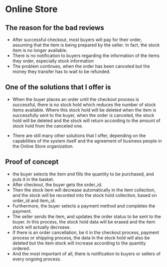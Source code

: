 # Online Store

## The reason for the bad reviews

- After successful checkout, most buyers will pay for their order, assuming that the item is being prepared by the seller. In fact, the stock item is no longer available.
- There is no notification to buyers regarding the information of the items they order, especially stock information
- The problem continues, when the order has been canceled but the money they transfer has to wait to be refunded.

## One of the solutions that I offer is

- When the buyer places an order until the checkout process is successful, there is no stock hold which reduces the number of stock items available. Where this stock hold will be deleted when the item is successfully sent to the buyer, when the order is canceled, the stock hold will be deleted and the stock will return according to the amount of stock hold from the canceled one.

- There are still many other solutions that I offer, depending on the capabilities of the system itself and the agreement of business people in the Online Store organization.

## Proof of concept

- the buyer selects the item and fills the quantity to be purchased, and puts it in the basket.
- After checkout, the buyer gets the order_id.
- Then the stock item will decrease automatically in the item collection, and the stock will be recorded into the stock hold collection, based on order_id and item_id.
- Furthermore, the buyer selects a payment method and completes the payment.
- The seller sends the item, and updates the order status to be sent to the buyer. In this process, the stock hold data will be erased and the item stock will actually decrease.
- If there is an order cancellation, be it in the checkout process, payment process or shipping process, the data in the stock hold will also be deleted but the item stock will increase according to the quantity ordered.
- And the most important of all, there is notification to buyers or sellers of every ongoing process.